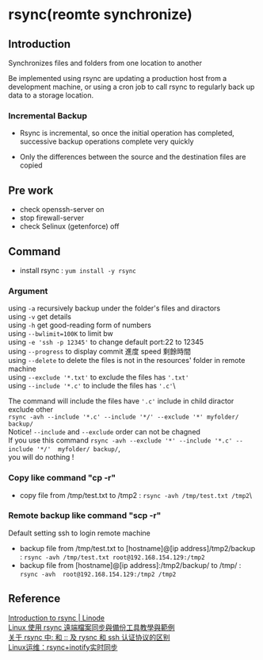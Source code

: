 # rsync(reomte synchronize)

## Introduction

Synchronizes files and folders from one location to another

Be implemented using rsync are updating a production host from a development machine, or using a cron job to call rsync to regularly back up data to a storage location.

### Incremental Backup
* Rsync is incremental, so once the initial operation has completed, successive backup operations complete very quickly

* Only the differences between the source and the destination files are copied

## Pre work
* check openssh-server on
* stop firewall-server 
* check Selinux (getenforce) off

## Command

* install rsync : `yum install -y rsync`

### Argument
using `-a` recursively backup under the folder's files and diractors \
using `-v` get details \
using `-h` get good-reading form of numbers\
using `--bwlimit=100K` to limit bw\
using `-e 'ssh -p 12345'` to change default port:22 to 12345\
using `--progress` to display commit 進度 speed 剩餘時間\
using `--delete` to delete the files is not in the resources' folder in remote machine\
using `--exclude '*.txt'` to exclude the files has `'.txt'`\
using `--include '*.c'` to include the files has `'.c'`\

The command will include the files have `'.c'` include in child diractor exclude other\
`rsync -avh --include '*.c' --include '*/' --exclude '*' myfolder/ backup/`\
Notice! `--include` and `--exclude` order can not be chagned\
If you use this command `rsync -avh --exclude '*' --include '*.c' --include '*/'  myfolder/ backup/`,\
you will do nothing !

### Copy like command "cp -r"
* copy file from /tmp/test.txt to /tmp2 : `rsync -avh /tmp/test.txt /tmp2`\

### Remote backup like command "scp -r"
Default setting ssh to login remote machine
* backup file from /tmp/test.txt to [hostname]@[ip address]/tmp2/backup : `rsync -avh /tmp/test.txt root@192.168.154.129:/tmp2`
* backup file from [hostname]@[ip address]:/tmp2/backup/  to  /tmp/ : `rsync -avh  root@192.168.154.129:/tmp2 /tmp2`

## Reference
[Introduction to rsync | Linode](https://www.linode.com/docs/tools-reference/tools/introduction-to-rsync/)\
[Linux 使用 rsync 遠端檔案同步與備份工具教學與範例](https://blog.gtwang.org/linux/rsync-local-remote-file-synchronization-commands/)\
[关于 rsync 中: 和 :: 及 rysnc 和 ssh 认证协议的区别](https://cloud.tencent.com/developer/article/1043373)\
[Linux运维：rsync+inotify实时同步](https://segmentfault.com/a/1190000018096553)
